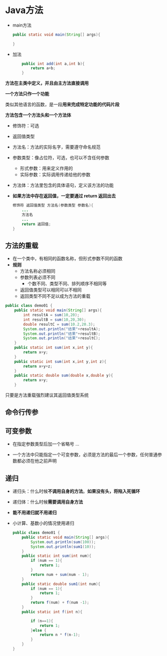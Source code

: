 # Java方法

- main方法

  ```java
  public static void main(String[] args){
      
  }
  ```



- 加法

  ```java
      public int add(int a,int b){
          return a+b;
      }
  ```



**方法在主类中定义，并且由主方法直接调用**

**一个方法只作一个功能**

类似其他语言的函数，是一段**用来完成特定功能的代码片段**

**方法包含一个方法头和一个方法体**

- 修饰符：可选

- 返回值类型

- 方法名：方法的实际名字，需要遵守命名规范

- 参数类型：像占位符，可选，也可以不含任何参数

  - 形式参数：用来定义作用的
  - 实际参数：实际调用传递给他的参数

- 方法体：方法里包含的具体语句，定义该方法的功能

- **如果方法中存在返回值，一定要通过 return 返回出去**

  ```java
  修饰符 返回值类型 方法名(参数类型 参数名){
      ...
      方法名
      ...
      return 返回值;
  }
  ```



## 方法的重载

- 在一个类中，有相同的函数名称，但形式参数不同的函数
- **规则**
  - 方法名称必须相同
  - 参数列表必须不同
    - 个数不同、类型不同、排列顺序不相同等
  - 返回值类型可以相同可以不相同
  - 返回类型不同不足以成为方法的重载

```java
public class demo01 {
    public static void main(String[] args){
        int resultA = sum(10,20);
        int resultB = sum(10,20,30);
        double resultC = sum(10.2,20.3);
        System.out.println("结果"+resultA);
        System.out.println("结果"+resultB);
        System.out.println("结果"+resultC);
    }
    public static int sum(int x,int y){
        return x+y;
    }
    public static int sum(int x,int y,int z){
        return x+y+z;
    }
    public static double sum(double x,double y){
        return x+y;
    }
```

只要是方法重载强烈建议其返回值类型系统



## 命令行传参



## 可变参数

- 在指定参数类型后加一个省略号 ...

- 一个方法中只能指定一个可变参数，必须是方法的最后一个参数，任何普通参数都必须在他之前声明



## 递归

- 递归头：什么时候**不调用自身的方法**。**如果没有头，将陷入死循环**

- 递归体：什么时候**需要调用自身方法**

- **能不用递归就不用递归**

- 小计算、基数小的情况使用递归

  ```java
  public class demo01 {
      public static void main(String[] args){
          System.out.println(sum(100));
          System.out.println(sum1(10));
      }
      public static int sum(int num){
          if (num == 1){
              return 1;
          }
          return num + sum(num - 1);
      }
      public static double sum1(int num){
          if (num == 1){
              return 1;
          }
          return f(num) + f(num -1);
      }
      public static int f(int n){
  
          if (n==1){
              return 1;
          }else {
              return n * f(n-1);
          }
      }
  }
  ```

  
